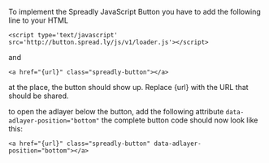To implement the Spreadly JavaScript Button you have to add the following line to your HTML <head>

`<script type='text/javascript' src='http://button.spread.ly/js/v1/loader.js'></script>`

and

`<a href="{url}" class="spreadly-button"></a>`

at the place, the button should show up. Replace {url} with the URL that should be shared.

to open the adlayer below the button, add the following attribute `data-adlayer-position="bottom"` the complete button code should now look like this:

`<a href="{url}" class="spreadly-button" data-adlayer-position="bottom"></a>`